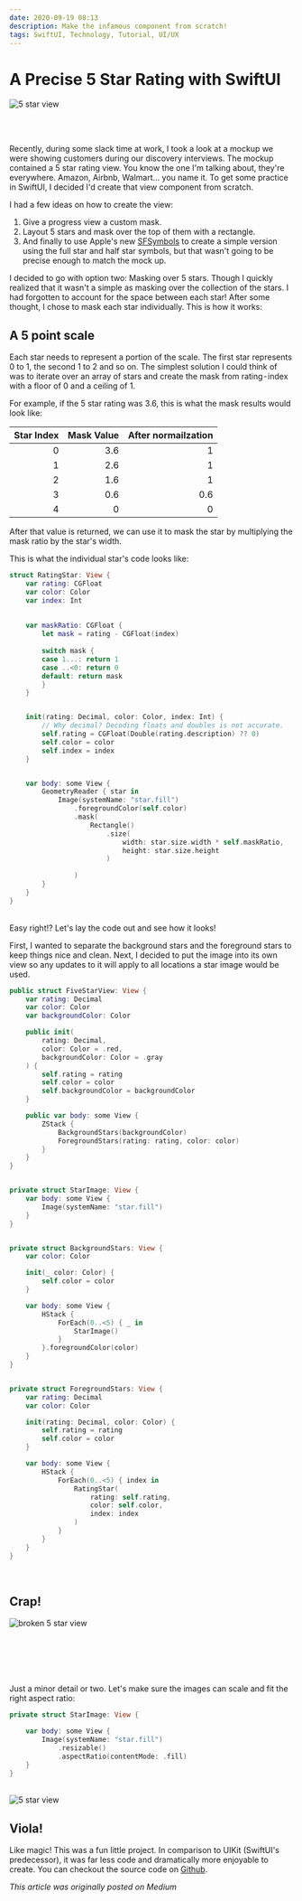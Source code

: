 ```yaml
---
date: 2020-09-19 08:13
description: Make the infamous component from scratch!
tags: SwiftUI, Technology, Tutorial, UI/UX
---
```


# A Precise 5 Star Rating with SwiftUI

![5 star view](../../images/5star.png)

<br/>
<br/>

Recently, during some slack time at work, I took a look at a mockup we were showing customers during our discovery interviews. The mockup contained a 5 star rating view. You know the one I'm talking about, they're everywhere. Amazon, Airbnb, Walmart… you name it. To get some practice in SwiftUI, I decided I'd create that view component from scratch.

I had a few ideas on how to create the view:

1. Give a progress view a custom mask.
1. Layout 5 stars and mask over the top of them with a rectangle.
1. And finally to use Apple's new [SFSymbols](https://developer.apple.com/design/human-interface-guidelines/sf-symbols/overview/) to create a simple version using the full star and half star symbols, but that wasn't going to be precise enough to match the mock up.

I decided to go with option two: Masking over 5 stars. Though I quickly realized that it wasn't a simple as masking over the collection of the stars. I had forgotten to account for the space between each star! After some thought, I chose to mask each star individually. This is how it works:



## A 5 point scale
Each star needs to represent a portion of the scale. The first star represents 0 to 1, the second 1 to 2 and so on. The simplest solution I could think of was to iterate over an array of stars and create the mask from rating - index with a floor of 0 and a ceiling of 1.

For example, if the 5 star rating was 3.6, this is what the mask results would look like:

| Star Index | Mask Value |  After normailzation |
|--:|--:|--:|
|0 | 3.6 | 1 |
|1 | 2.6 | 1 |
|2 | 1.6 | 1 |
|3 | 0.6 | 0.6 |
|4 | 0 | 0 |

After that value is returned, we can use it to mask the star by multiplying the mask ratio by the star's width.

This is what the individual star's code looks like:

```swift
struct RatingStar: View {
    var rating: CGFloat
    var color: Color
    var index: Int
    
    
    var maskRatio: CGFloat {
        let mask = rating - CGFloat(index)
        
        switch mask {
        case 1...: return 1
        case ..<0: return 0
        default: return mask
        }
    }


    init(rating: Decimal, color: Color, index: Int) {
        // Why decimal? Decoding floats and doubles is not accurate.
        self.rating = CGFloat(Double(rating.description) ?? 0)
        self.color = color
        self.index = index
    }


    var body: some View {
        GeometryReader { star in
            Image(systemName: "star.fill")
                .foregroundColor(self.color)
                .mask(
                    Rectangle()
                        .size(
                            width: star.size.width * self.maskRatio,
                            height: star.size.height
                        )
                    
                )
        }
    }
}
```

<br/>
Easy right!? Let's lay the code out and see how it looks!

First, I wanted to separate the background stars and the foreground stars to keep things nice and clean. Next, I decided to put the image into its own view so any updates to it will apply to all locations a star image would be used.

```swift
public struct FiveStarView: View {
    var rating: Decimal
    var color: Color
    var backgroundColor: Color

    public init(
        rating: Decimal,
        color: Color = .red,
        backgroundColor: Color = .gray
    ) {
        self.rating = rating
        self.color = color
        self.backgroundColor = backgroundColor
    }

    public var body: some View {
        ZStack {
            BackgroundStars(backgroundColor)
            ForegroundStars(rating: rating, color: color)
        }
    }
}


private struct StarImage: View {
    var body: some View {
        Image(systemName: "star.fill")
    }
}


private struct BackgroundStars: View {
    var color: Color

    init(_ color: Color) {
        self.color = color
    }

    var body: some View {
        HStack {
            ForEach(0..<5) { _ in
                StarImage()
            }
        }.foregroundColor(color)
    }
}


private struct ForegroundStars: View {
    var rating: Decimal
    var color: Color

    init(rating: Decimal, color: Color) {
        self.rating = rating
        self.color = color
    }

    var body: some View {
        HStack {
            ForEach(0..<5) { index in
                RatingStar(
                    rating: self.rating,
                    color: self.color,
                    index: index
                )
            }
        }
    }
}
```

<br/>

## Crap!

<img class="left-item" style="max-width: 300px;" alt="broken 5 star view" src="../../images/5star_fail.png"/>

<br/>
<br/>
<br/>
<br/>
<br/>
<br/>

Just a minor detail or two. Let's make sure the images can scale and fit the right aspect ratio:

```swift
private struct StarImage: View {

    var body: some View {
        Image(systemName: "star.fill")
            .resizable()
            .aspectRatio(contentMode: .fill)
    }
}
```
<br/>

<img class="right-item" style="max-width: 300px;" alt="5 star view" src="../../images/5star_upright.png"/>

<span class="clear-left"></span>

## Viola!
Like magic! This was a fun little project. In comparison to UIKit (SwiftUI's predecessor), it was far less code and dramatically more enjoyable to create. You can checkout the source code on [Github](https://github.com/JZDesign/FiveStarRating_SwiftUI).


_This article was originally posted on Medium_
<span class="clearfix" style="overflow:auto;"></span>   	
